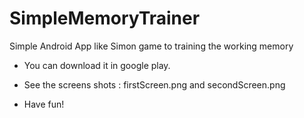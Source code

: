 # SimpleMemoryTrainer
Simple Android App like Simon game to training the working memory

- You can download it in google play.

- See the screens shots : firstScreen.png and secondScreen.png

- Have fun!
